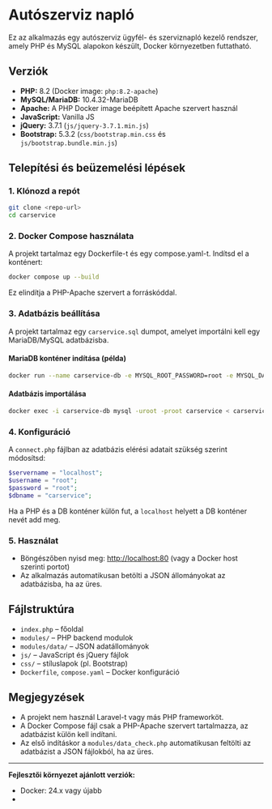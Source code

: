 # Autószerviz napló

Ez az alkalmazás egy autószerviz ügyfél- és szerviznapló kezelő rendszer, amely PHP és MySQL alapokon készült, Docker környezetben futtatható.

## Verziók

- **PHP:** 8.2 (Docker image: `php:8.2-apache`)
- **MySQL/MariaDB:** 10.4.32-MariaDB
- **Apache:** A PHP Docker image beépített Apache szervert használ
- **JavaScript:** Vanilla JS
- **jQuery:** 3.7.1 (`js/jquery-3.7.1.min.js`)
- **Bootstrap:** 5.3.2 (`css/bootstrap.min.css` és `js/bootstrap.bundle.min.js`)

## Telepítési és beüzemelési lépések

### 1. Klónozd a repót

```sh
git clone <repo-url>
cd carservice
```

### 2. Docker Compose használata

A projekt tartalmaz egy Dockerfile-t és egy compose.yaml-t. Indítsd el a konténert:

```sh
docker compose up --build
```

Ez elindítja a PHP-Apache szervert a forráskóddal.

### 3. Adatbázis beállítása

A projekt tartalmaz egy `carservice.sql` dumpot, amelyet importálni kell egy MariaDB/MySQL adatbázisba.

#### MariaDB konténer indítása (példa)

```sh
docker run --name carservice-db -e MYSQL_ROOT_PASSWORD=root -e MYSQL_DATABASE=carservice -p 3306:3306 -d mariadb:10.4
```

#### Adatbázis importálása

```sh
docker exec -i carservice-db mysql -uroot -proot carservice < carservice.sql
```

### 4. Konfiguráció

A `connect.php` fájlban az adatbázis elérési adatait szükség szerint módosítsd:

```php
$servername = "localhost";
$username = "root";
$password = "root";
$dbname = "carservice";
```

Ha a PHP és a DB konténer külön fut, a `localhost` helyett a DB konténer nevét add meg.

### 5. Használat

- Böngészőben nyisd meg: [http://localhost:80](http://localhost:80) (vagy a Docker host szerinti portot)
- Az alkalmazás automatikusan betölti a JSON állományokat az adatbázisba, ha az üres.

## Fájlstruktúra

- `index.php` – főoldal
- `modules/` – PHP backend modulok
- `modules/data/` – JSON adatállományok
- `js/` – JavaScript és jQuery fájlok
- `css/` – stíluslapok (pl. Bootstrap)
- `Dockerfile`, `compose.yaml` – Docker konfiguráció

## Megjegyzések

- A projekt nem használ Laravel-t vagy más PHP frameworköt.
- A Docker Compose fájl csak a PHP-Apache szervert tartalmazza, az adatbázist külön kell indítani.
- Az első indításkor a `modules/data_check.php` automatikusan feltölti az adatbázist a JSON fájlokból, ha az üres.

---

**Fejlesztői környezet ajánlott verziók:**
- Docker: 24.x vagy újabb
-